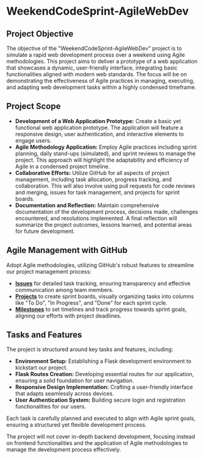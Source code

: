 # WeekendCodeSprint-AgileWebDev
## Project Objective
The objective of the "WeekendCodeSprint-AgileWebDev" project is to simulate a rapid web development process over a weekend using Agile methodologies. This project aims to deliver a prototype of a web application that showcases a dynamic, user-friendly interface, integrating basic functionalities aligned with modern web standards. The focus will be on demonstrating the effectiveness of Agile practices in managing, executing, and adapting web development tasks within a highly condensed timeframe.
## Project Scope
- **Development of a Web Application Prototype:** Create a basic yet functional web application prototype. The application will feature a responsive design, user authentication, and interactive elements to engage users.
- **Agile Methodology Application:** Employ Agile practices including sprint planning, daily stand-ups (simulated), and sprint reviews to manage the project. This approach will highlight the adaptability and efficiency of Agile in a condensed project timeline.
- **Collaborative Efforts:** Utilize GitHub for all aspects of project management, including task allocation, progress tracking, and collaboration. This will also involve using pull requests for code reviews and merging, issues for task management, and projects for sprint boards.
- **Documentation and Reflection:** Maintain comprehensive documentation of the development process, decisions made, challenges encountered, and resolutions implemented. A final reflection will summarize the project outcomes, lessons learned, and potential areas for future development.
## Agile Management with GitHub
Adopt Agile methodologies, utilizing GitHub's robust features to streamline our project management process:
- [**Issues**](https://github.com/anasistikhor/WeekendCodeSprint-AgileWebDev/issues) for detailed task tracking, ensuring transparency and effective communication among team members.
- [**Projects**](https://github.com/users/anasistikhor/projects/2) to create sprint boards, visually organizing tasks into columns like "To Do", "In Progress", and "Done" for each sprint cycle.
- [**Milestones**](https://github.com/anasistikhor/WeekendCodeSprint-AgileWebDev/milestones) to set timelines and track progress towards sprint goals, aligning our efforts with project deadlines.
## Tasks and Features
The project is structured around key tasks and features, including:
- **Environment Setup:** Establishing a Flask development environment to kickstart our project.
- **Flask Routes Creation:** Developing essential routes for our application, ensuring a solid foundation for user navigation.
- **Responsive Design Implementation:** Crafting a user-friendly interface that adapts seamlessly across devices.
- **User Authentication System:** Building secure login and registration functionalities for our users.
  
Each task is carefully planned and executed to align with Agile sprint goals, ensuring a structured yet flexible development process.
  
The project will not cover in-depth backend development, focusing instead on frontend functionalities and the application of Agile methodologies to manage the development process effectively.


